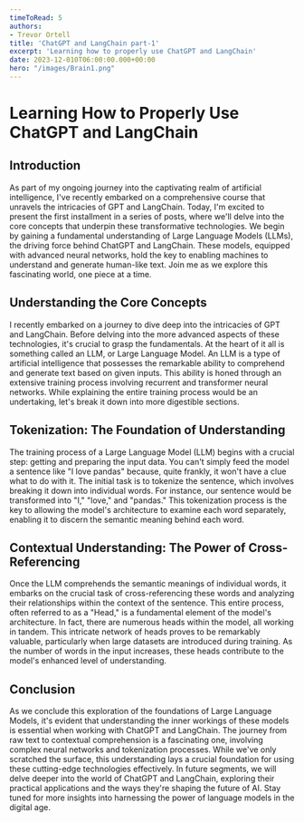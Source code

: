 ```yaml
---
timeToRead: 5
authors:
- Trevor Ortell
title: 'ChatGPT and LangChain part-1'
excerpt: 'Learning how to properly use ChatGPT and LangChain'
date: 2023-12-010T06:00:00.000+00:00
hero: "/images/Brain1.png"
---
```


# Learning How to Properly Use ChatGPT and LangChain

## Introduction

As part of my ongoing journey into the captivating realm of artificial intelligence, I've recently embarked on a comprehensive course that unravels the intricacies of GPT and LangChain. Today, I'm excited to present the first installment in a series of posts, where we'll delve into the core concepts that underpin these transformative technologies. We begin by gaining a fundamental understanding of Large Language Models (LLMs), the driving force behind ChatGPT and LangChain. These models, equipped with advanced neural networks, hold the key to enabling machines to understand and generate human-like text. Join me as we explore this fascinating world, one piece at a time.

## Understanding the Core Concepts

I recently embarked on a journey to dive deep into the intricacies of GPT and LangChain. Before delving into the more advanced aspects of these technologies, it's crucial to grasp the fundamentals. At the heart of it all is something called an LLM, or Large Language Model. An LLM is a type of artificial intelligence that possesses the remarkable ability to comprehend and generate text based on given inputs. This ability is honed through an extensive training process involving recurrent and transformer neural networks. While explaining the entire training process would be an undertaking, let's break it down into more digestible sections.

## Tokenization: The Foundation of Understanding

The training process of a Large Language Model (LLM) begins with a crucial step: getting and preparing the input data. You can't simply feed the model a sentence like "I love pandas" because, quite frankly, it won't have a clue what to do with it. The initial task is to tokenize the sentence, which involves breaking it down into individual words. For instance, our sentence would be transformed into "I," "love," and "pandas." This tokenization process is the key to allowing the model's architecture to examine each word separately, enabling it to discern the semantic meaning behind each word.

## Contextual Understanding: The Power of Cross-Referencing

Once the LLM comprehends the semantic meanings of individual words, it embarks on the crucial task of cross-referencing these words and analyzing their relationships within the context of the sentence. This entire process, often referred to as a "Head," is a fundamental element of the model's architecture. In fact, there are numerous heads within the model, all working in tandem. This intricate network of heads proves to be remarkably valuable, particularly when large datasets are introduced during training. As the number of words in the input increases, these heads contribute to the model's enhanced level of understanding.

## Conclusion

As we conclude this exploration of the foundations of Large Language Models, it's evident that understanding the inner workings of these models is essential when working with ChatGPT and LangChain. The journey from raw text to contextual comprehension is a fascinating one, involving complex neural networks and tokenization processes. While we've only scratched the surface, this understanding lays a crucial foundation for using these cutting-edge technologies effectively. In future segments, we will delve deeper into the world of ChatGPT and LangChain, exploring their practical applications and the ways they're shaping the future of AI. Stay tuned for more insights into harnessing the power of language models in the digital age.